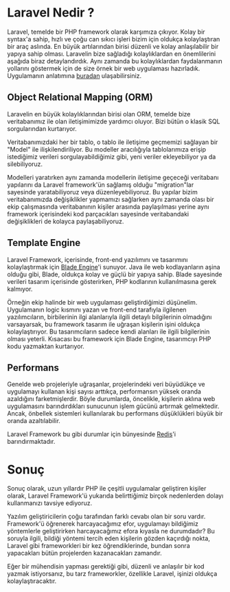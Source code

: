 # Laravel Nedir ?

  Laravel, temelde bir PHP framework olarak karşımıza çıkıyor. Kolay bir syntax'a sahip, hızlı ve çoğu can sıkıcı işleri bizim için oldukça kolaylaştıran bir araç aslında.
  En büyük artılarından birisi düzenli ve kolay anlaşılabilir bir yapıya sahip olması.
  Laravelin bize sağladığı kolaylıklardan en önemlilerini aşağıda biraz detaylandırdık. Aynı zamanda bu kolaylıklardan faydalanmanın yollarını göstermek için de size örnek bir web uygulaması hazırladık. Uygulamanın anlatımına [buradan](about.md) ulaşabilirsiniz.

## Object Relational Mapping (ORM)

  Laravelin en büyük kolaylıklarından birisi olan ORM, temelde bize veritabanımız ile olan iletişimimizde yardımcı oluyor. Bizi bütün o klasik SQL sorgularından kurtarıyor.

  Veritabanımızdaki her bir tablo, o tablo ile iletişime geçmemizi sağlayan bir "Model" ile ilişkilendiriliyor. Bu modeller aracılığıyla tablolarımıza erişip istediğimiz verileri
  sorgulayabildiğimiz gibi, yeni veriler ekleyebiliyor ya da silebiliyoruz.

  Modelleri yaratırken aynı zamanda modellerin iletişime geçeceği veritabanı yapılarını da Laravel framework'ün sağlamış olduğu "migration"lar sayesinde yaratabiliyoruz veya düzenleyebiliyoruz. Bu yapılar bizim veritabanımızda değişiklikler yapmamızı sağlarken aynı zamanda olası bir ekip çalışmasında veritabanının kişiler arasında paylaşılması yerine aynı framework içerisindeki kod parçacıkları sayesinde veritabandaki değişiklikleri de kolayca paylaşabiliyoruz.

## Template Engine

  Laravel Framework, içerisinde, front-end yazılımını ve tasarımını kolaylaştırmak için [Blade Engine](https://laravel.com/docs/5.4/blade)'i sunuyor. Java ile web kodlayanların aşina olduğu gibi, Blade, oldukça kolay ve güçlü bir yapıya sahip. Blade sayesinde verileri tasarım içerisinde gösterirken, PHP kodlarının kullanılmasına gerek kalmıyor.

  Örneğin ekip halinde bir web uygulaması geliştirdiğimizi düşünelim. Uygulamanın logic kısmını yazan ve front-end tarafıyla ilgilenen yazılımcıların, birbilerinin ilgi alanlarıyla ilgili detaylı bilgilerinin olmadığını varsayarsak, bu framework tasarım ile uğraşan kişilerin işini oldukça kolaylaştırıyor. Bu tasarımcıların sadece kendi alanları ile ilgili bilgilerinin olması yeterli. Kısacası bu framework için Blade Engine, tasarımcıyı PHP kodu yazmaktan kurtarıyor.

## Performans

  Genelde web projeleriyle uğraşanlar, projelerindeki veri büyüdükçe ve uygulamayı kullanan kişi sayısı arttıkça, performansın yüksek oranda azaldığını farketmişlerdir. Böyle durumlarda, öncelikle, kişilerin aklına web uygulamasını barındırdıkları sunucunun işlem gücünü artırmak gelmektedir. Ancak, önbellek sistemleri kullanılarak bu performans düşüklükleri büyük bir oranda azaltılabilir.

  Laravel Framework bu gibi durumlar için bünyesinde [Redis](https://laravel.com/docs/5.4/redis)'i barındırmaktadır.


# Sonuç

  Sonuç olarak, uzun yıllardır PHP ile çeşitli uygulamalar geliştiren kişiler olarak, Laravel Framework'ü yukarıda belirttiğimiz birçok nedenlerden dolayı kullanmanızı tavsiye ediyoruz.

  Yazılım geliştiricilerin çoğu tarafından farklı cevabı olan bir soru vardır. Framework'ü öğrenerek harcayacağımız efor, uygulamayı bildiğimiz yöntemlerle geliştirirken harcayacağımız efora kıyasla ne durumdadır? Bu soruyla ilgili, bildiği yöntemi tercih eden kişilerin gözden kaçırdığı nokta, Laravel gibi frameworkleri bir kez öğrendiklerinde, bundan sonra yapacakları bütün projelerden kazanacakları zamandır.

  Eğer bir mühendisin yapması gerektiği gibi, düzenli ve anlaşılır bir kod yazmak istiyorsanız, bu tarz frameworkler, özellikle Laravel, işinizi oldukça kolaylaştıracaktır.
